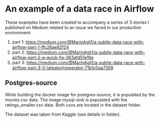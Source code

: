 # An example of a data race in Airflow

These examples have been created to accompany a 
series of 3 stories I published on Medium related
to an issue we faced in our production environment:
1. part 1: https://medium.com/@MarinAgli1/a-subtle-data-race-with-airflow-part-1-ffc26ae82f24
2. part 2: https://medium.com/@MarinAgli1/a-subtle-data-race-with-airflow-part-2-a-quick-fix-363afd51e16e
3. part 3: https://medium.com/@MarinAgli1/a-subtle-data-race-with-airflow-part-3-3-latestonlyoperator-71b1c0aa7309

## Postgres-source
While building the docker image for postgres-source,
it is populated by the movies.csv data.
The image mysql-sink is populated with the 
ratings_smaller.csv data. Both csvs are located in
the dataset folder. 

The dataset was taken from Kaggle (see details
in folder).
